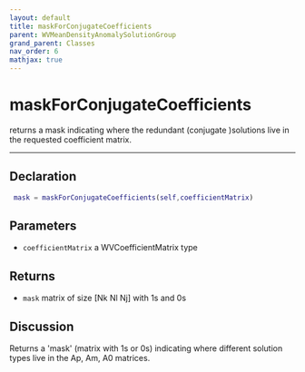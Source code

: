 ```yaml
---
layout: default
title: maskForConjugateCoefficients
parent: WVMeanDensityAnomalySolutionGroup
grand_parent: Classes
nav_order: 6
mathjax: true
---
```


#  maskForConjugateCoefficients

returns a mask indicating where the redundant (conjugate )solutions live in the requested coefficient matrix.


---

## Declaration
```matlab
 mask = maskForConjugateCoefficients(self,coefficientMatrix)
```
## Parameters
+ `coefficientMatrix`  a WVCoefficientMatrix type

## Returns
+ `mask`  matrix of size [Nk Nl Nj] with 1s and 0s

## Discussion

  Returns a 'mask' (matrix with 1s or 0s) indicating where
  different solution types live in the Ap, Am, A0 matrices.
 
        
